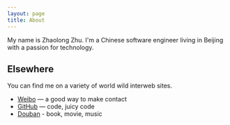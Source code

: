 ```yaml
---
layout: page
title: About
---
```


My name is Zhaolong Zhu. I'm a Chinese software engineer living in Beijing with a passion for technology.

## Elsewhere

You can find me on a variety of world wild interweb sites.

- [Weibo](http://weibo.com/funcjoy) — a good way to make contact
- [GitHub](https://github.com/zzl0) — code, juicy code
- [Douban](http://www.douban.com/people/zzljlu/) - book, movie, music